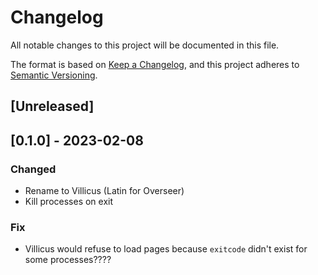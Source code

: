 # Changelog

All notable changes to this project will be documented in this file.

The format is based on [Keep a Changelog](https://keepachangelog.com/en/1.0.0/),
and this project adheres to [Semantic Versioning](https://semver.org/spec/v2.0.0.html).

## [Unreleased]

## [0.1.0] - 2023-02-08

### Changed
- Rename to Villicus (Latin for Overseer)
- Kill processes on exit

### Fix
- Villicus would refuse to load pages because `exitcode` didn't exist for some processes????
